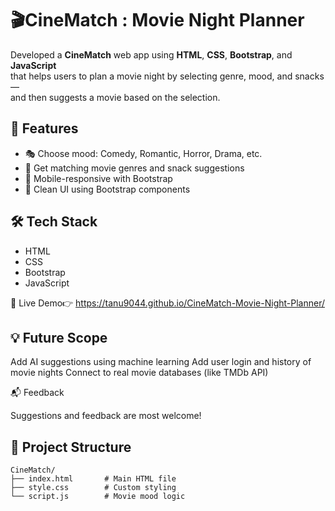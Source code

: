 # 🎬CineMatch : Movie Night Planner 
Developed a **CineMatch** web app using **HTML**, **CSS**, **Bootstrap**, and **JavaScript**  
that helps users to plan a movie night by selecting genre, mood, and snacks —  
and then suggests a movie based on the selection.

## 🚀 Features

- 🎭 Choose mood: Comedy, Romantic, Horror, Drama, etc.
- 🍿 Get matching movie genres and snack suggestions
- 📱 Mobile-responsive with Bootstrap
- 🎨 Clean UI using Bootstrap components

## 🛠️ Tech Stack

- HTML  
- CSS  
- Bootstrap  
- JavaScript

🔗 Live Demo👉 https://tanu9044.github.io/CineMatch-Movie-Night-Planner/

## 💡 Future Scope

Add AI suggestions using machine learning
Add user login and history of movie nights
Connect to real movie databases (like TMDb API)

📬 Feedback

Suggestions and feedback are most welcome!


## 📂 Project Structure

````plaintext
CineMatch/
├── index.html       # Main HTML file
├── style.css        # Custom styling
└── script.js        # Movie mood logic

